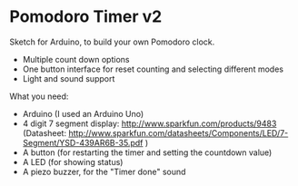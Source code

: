 # Pomodoro Timer v2

Sketch for Arduino, to build your own Pomodoro clock.

- Multiple count down options
- One button interface for reset counting and selecting different modes
- Light and sound support

What you need:
- Arduino (I used an Arduino Uno)
- 4 digit 7 segment display: http://www.sparkfun.com/products/9483 (Datasheet: http://www.sparkfun.com/datasheets/Components/LED/7-Segment/YSD-439AR6B-35.pdf )
- A button (for restarting the timer and setting the countdown value)
- A LED (for showing status)
- A piezo buzzer, for the "Timer done" sound